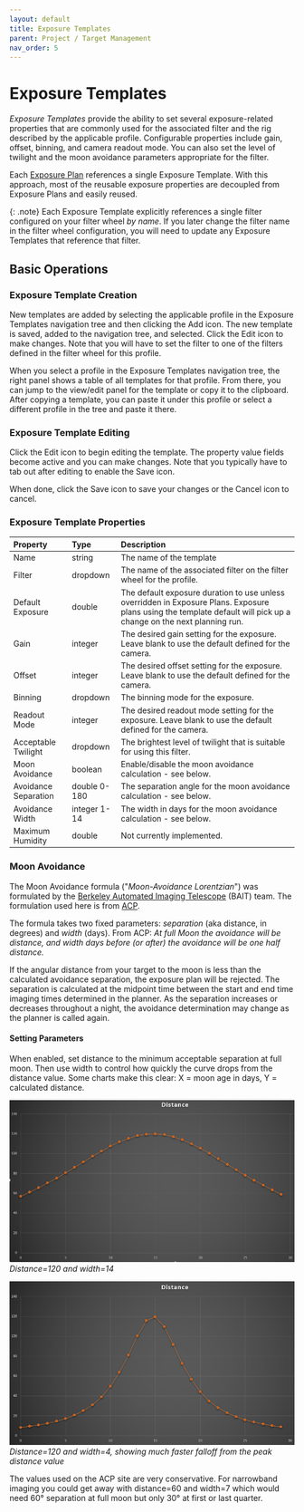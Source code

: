 ```yaml
---
layout: default
title: Exposure Templates
parent: Project / Target Management
nav_order: 5
---
```


# Exposure Templates

_Exposure Templates_ provide the ability to set several exposure-related properties that are commonly used for the associated filter and the rig described by the applicable profile.  Configurable properties include gain, offset, binning, and camera readout mode.  You can also set the level of twilight and the moon avoidance parameters appropriate for the filter.

Each [Exposure Plan](exposure-plans.html) references a single Exposure Template.  With this approach, most of the reusable exposure properties are decoupled from Exposure Plans and easily reused.

{: .note}
Each Exposure Template explicitly references a single filter configured on your filter wheel _by name_.  If you later change the filter name in the filter wheel configuration, you will need to update any Exposure Templates that reference that filter.

## Basic Operations

### Exposure Template Creation

New templates are added by selecting the applicable profile in the Exposure Templates navigation tree and then clicking the Add icon.  The new template is saved, added to the navigation tree, and selected.  Click the Edit icon to make changes.  Note that you will have to set the filter to one of the filters defined in the filter wheel for this profile.

When you select a profile in the Exposure Templates navigation tree, the right panel shows a table of all templates for that profile.  From there, you can jump to the view/edit panel for the template or copy it to the clipboard.  After copying a template, you can paste it under this profile or select a different profile in the tree and paste it there.

### Exposure Template Editing

Click the Edit icon to begin editing the template.  The property value fields become active and you can make changes.  Note that you typically have to tab out after editing to enable the Save icon.

When done, click the Save icon to save your changes or the Cancel icon to cancel.

### Exposure Template Properties

|Property|Type|Description|
|:--|:--|:--|
|Name|string|The name of the template|
|Filter|dropdown|The name of the associated filter on the filter wheel for the profile.|
|Default Exposure|double|The default exposure duration to use unless overridden in Exposure Plans.  Exposure plans using the template default will pick up a change on the next planning run.|
|Gain|integer|The desired gain setting for the exposure.  Leave blank to use the default defined for the camera.|
|Offset|integer|The desired offset setting for the exposure.  Leave blank to use the default defined for the camera.|
|Binning|dropdown|The binning mode for the exposure.|
|Readout Mode|integer|The desired readout mode setting for the exposure.  Leave blank to use the default defined for the camera.|
|Acceptable Twilight|dropdown|The brightest level of twilight that is suitable for using this filter.|
|Moon Avoidance|boolean|Enable/disable the moon avoidance calculation - see below.|
|Avoidance Separation|double 0-180|The separation angle for the moon avoidance calculation - see below.|
|Avoidance Width|integer 1-14|The width in days for the moon avoidance calculation - see below.|
|Maximum Humidity|double|Not currently implemented.|

### Moon Avoidance

The Moon Avoidance formula ("_Moon-Avoidance Lorentzian_") was formulated by the [Berkeley Automated Imaging Telescope](http://astron.berkeley.edu/~bait/) (BAIT) team.  The formulation used here is from [ACP](http://bobdenny.com/ar/RefDocs/HelpFiles/ACPScheduler81Help/Constraints.htm).

The formula takes two fixed parameters: _separation_ (aka distance, in degrees) and _width_ (days).  From ACP:
*At full Moon the avoidance will be distance, and width days before (or after) the avoidance will be one half distance.*

If the angular distance from your target to the moon is less than the calculated avoidance separation, the exposure plan will be rejected.  The separation is calculated at the midpoint time between the start and end time imaging times determined in the planner.  As the separation increases or decreases throughout a night, the avoidance determination may change as the planner is called again.

#### Setting Parameters
When enabled, set distance to the minimum acceptable separation at full moon.  Then use width to control how quickly the curve drops from the distance value.  Some charts make this clear: X = moon age in days, Y = calculated distance.

![](../assets/images/moon-avoid-1.png)
*Distance=120 and width=14*

![](../assets/images/moon-avoid-2.png)
*Distance=120 and width=4, showing much faster falloff from the peak distance value*

The values used on the ACP site are very conservative.  For narrowband imaging you could get away with distance=60 and width=7 which would need 60° separation at full moon but only 30° at first or last quarter.


